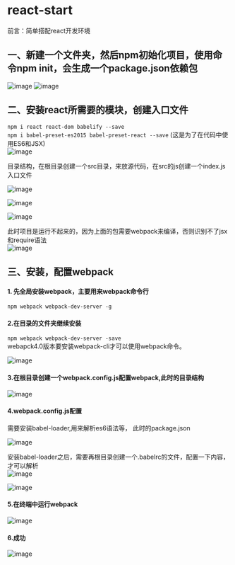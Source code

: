 # react-start
  前言：简单搭配react开发环境

## 一、新建一个文件夹，然后npm初始化项目，使用命令npm init，会生成一个package.json依赖包

![image](https://github.com/mzongx/react-start/blob/master/images/01.png)
![image](https://github.com/mzongx/react-start/blob/master/images/02.png)

## 二、安装react所需要的模块，创建入口文件
`npm i react react-dom babelify --save` <br> 
`npm i babel-preset-es2015 babel-preset-react --save` (这是为了在代码中使用ES6和JSX)    
![image](https://github.com/mzongx/react-start/blob/master/images/03.png)<br> 

目录结构，在根目录创建一个src目录，来放源代码，在src的js创建一个index.js入口文件<br> 

![image](https://github.com/mzongx/react-start/blob/master/images/04.png)<br> 

![image](https://github.com/mzongx/react-start/blob/master/images/05.png)<br> 

![image](https://github.com/mzongx/react-start/blob/master/images/06.png)<br> 

此时项目是运行不起来的，因为上面的包需要webpack来编译，否则识别不了jsx和require语法    
![image](https://github.com/mzongx/react-start/blob/master/images/07.png)<br> 

## 三、安装，配置webpack
#### 1. 先全局安装webpack，主要用来webpack命令行 <br>
`npm webpack webpack-dev-server -g`

#### 2.在目录的文件夹继续安装 <br>
`npm webpack webpack-dev-server -save`<br> 
webapck4.0版本要安装webpack-cli才可以使用webpack命令。<br> 

![image](https://github.com/mzongx/react-start/blob/master/images/08.png)
#### 3.在根目录创建一个webpack.config.js配置webpack,此时的目录结构
![image](https://github.com/mzongx/react-start/blob/master/images/09.png)

#### 4.webpack.config.js配置
需要安装babel-loader,用来解析es6语法等，
此时的package.json<br> 

![image](https://github.com/mzongx/react-start/blob/master/images/10.png)

安装babel-loader之后，需要再根目录创建一个.babelrc的文件，配置一下内容，才可以解析    
![image](https://github.com/mzongx/react-start/blob/master/images/11.png)<br> 

![image](https://github.com/mzongx/react-start/blob/master/images/12.png)

#### 5.在终端中运行webpack
![image](https://github.com/mzongx/react-start/blob/master/images/13.png)

#### 6.成功

![image](https://github.com/mzongx/react-start/blob/master/images/14.png)
